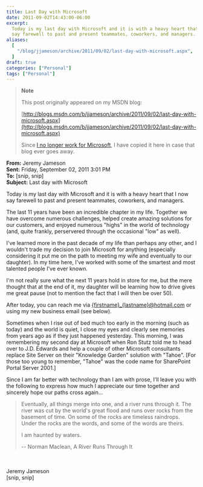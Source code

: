 ```yaml
---
title: Last Day with Microsoft
date: 2011-09-02T14:43:00-06:00
excerpt:
  Today is my last day with Microsoft and it is with a heavy heart that I now
  say farewell to past and present teammates, coworkers, and managers...
aliases:
  [
    "/blog/jjameson/archive/2011/09/02/last-day-with-microsoft.aspx",
  ]
draft: true
categories: ["Personal"]
tags: ["Personal"]
---
```


> **Note**
>
> This post originally appeared on my MSDN blog:
>
> [http://blogs.msdn.com/b/jjameson/archive/2011/09/02/last-day-with-microsoft.aspx](http://blogs.msdn.com/b/jjameson/archive/2011/09/02/last-day-with-microsoft.aspx)
>
> Since
> [I no longer work for Microsoft](/blog/jjameson/2011/09/02/last-day-with-microsoft),
> I have copied it here in case that blog ever goes away.

**From:** Jeremy Jameson\
**Sent:** Friday, September 02, 2011 3:01 PM\
**To:** [snip, snip]\
**Subject:** Last day with Microsoft

Today is my last day with Microsoft and it is with a heavy heart that I now say
farewell to past and present teammates, coworkers, and managers.

The last 11 years have been an incredible chapter in my life. Together we have
overcome numerous challenges, helped create amazing solutions for our customers,
and enjoyed numerous "highs" in the world of technology (and, quite frankly,
perservered through the occasional "low" as well).

I've learned more in the past decade of my life than perhaps any other, and I
wouldn't trade my decision to join Microsoft for anything (especially
considering it put me on the path to meeting my wife and eventually to our
daughter). In my time here, I've worked with some of the smartest and most
talented people I've ever known.

I'm not really sure what the next 11 years hold in store for me, but the mere
thought that at the end of it, my daughter will be learning how to drive gives
me great pause (not to mention the fact that I will then be over 50).

After today, you can reach me via
[{firstname}\_{lastname}@hotmail.com](mailto:{firstname}_{lastname}@hotmail.com)
or using my new business email (see below).

Sometimes when I rise out of bed much too early in the morning (such as today)
and the world is quiet, I close my eyes and clearly see memories from years ago
as if they just happened yesterday. This morning, I was remembering my second
day at Microsoft when Ron Stutz told me to head over to J.D. Edwards and help a
couple of other Microsoft consultants replace Site Server on their "Knowledge
Garden" solution with "Tahoe". [For those too young to remember, "Tahoe" was the
code name for SharePoint Portal Server 2001.]

Since I am far better with technology than I am with prose, I'll leave you with
the following to express how much I appreciate our time together and sincerely
hope our paths cross again...

> Eventually, all things merge into one, and a river runs through it. The river
> was cut by the world's great flood and runs over rocks from the basement of
> time. On some of the rocks are timeless raindrops. Under the rocks are the
> words, and some of the words are theirs.
>
> I am haunted by waters.
>
> -- Norman Maclean, A River Runs Through It

\
\
Jeremy Jameson\
[snip, snip]

